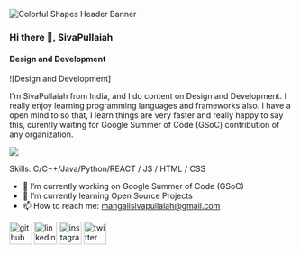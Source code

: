 ![Colorful Shapes Header Banner](https://user-images.githubusercontent.com/93705673/212970608-b014d589-71e0-453f-bac6-007b876a6251.jpg)

### Hi there 👋, SivaPullaiah
#### Design and Development
![Design and Development]

I'm SivaPullaiah from India, and I do content on Design and Development. I really enjoy learning programming languages and frameworks also. I have a open mind to so that, I learn things are very faster and really happy to say this, curently waiting for Google Summer of Code (GSoC) contribution of any organization.

<picture>
<source 
  srcset="https://github-readme-stats.vercel.app/api?username=SivaPullaiah&show_icons=true&theme=dark"
  media="(prefers-color-scheme: dark)"
/>
<source
  srcset="https://github-readme-stats.vercel.app/api?username=SivaPullaiah&show_icons=true"
  media="(prefers-color-scheme: light), (prefers-color-scheme: no-preference)"
/>
<img src="https://github-readme-stats.vercel.app/api?username=SivaPullaiah&show_icons=true" />
</picture>

Skills: C/C++/Java/Python/REACT / JS / HTML / CSS

- 🔭 I’m currently working on Google Summer of Code (GSoC) 
- 🌱 I’m currently learning Open Source Projects 
- 📫 How to reach me: mangalisivapullaiah@gmail.com 


[<img src='https://cdn.jsdelivr.net/npm/simple-icons@3.0.1/icons/github.svg' alt='github' height='40'>](https://github.com/SivaPullaiah)  [<img src='https://cdn.jsdelivr.net/npm/simple-icons@3.0.1/icons/linkedin.svg' alt='linkedin' height='40'>](https://www.linkedin.com/in/sivapullaihmangali/)  [<img src='https://cdn.jsdelivr.net/npm/simple-icons@3.0.1/icons/instagram.svg' alt='instagram' height='40'>](https://www.instagram.com/sivapullaiahmangali/)  [<img src='https://cdn.jsdelivr.net/npm/simple-icons@3.0.1/icons/twitter.svg' alt='twitter' height='40'>](https://twitter.com/SivaPullaiah_M)  






